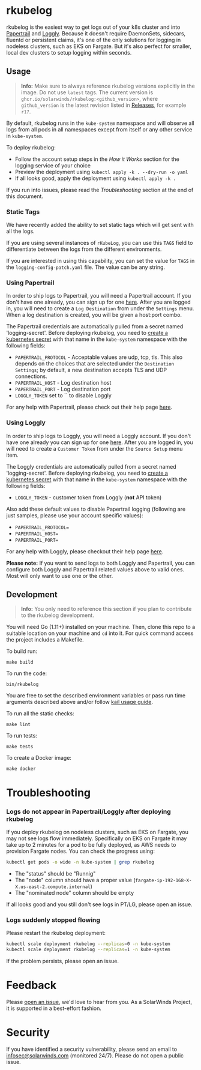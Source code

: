 # rkubelog

rkubelog is the easiest way to get logs out of your k8s cluster and into [Papertrail](https://www.papertrail.com/) and [Loggly](https://www.loggly.com/). Because it doesn't require DaemonSets, sidecars, fluentd or persistent claims, it's one of the only solutions for logging in nodeless clusters, such as EKS on Fargate. But it's also perfect for smaller, local dev clusters to setup logging within seconds.

## Usage

> __Info:__ Make sure to always reference rkubelog versions explicitly in the image. Do not use `latest` tags. The current version is `ghcr.io/solarwinds/rkubelog:<github_version>`, where `github_version` is the latest revision listed in [Releases](https://github.com/solarwinds/rkubelog/releases), for example `r17`.

By default, rkubelog runs in the `kube-system` namespace and will observe all logs from all pods in all namespaces except from itself or any other service in `kube-system`.

To deploy rkubelog:

- Follow the account setup steps in the _How it Works_ section for the logging service of your choice
- Preview the deployment using `kubectl apply -k . --dry-run -o yaml`
- If all looks good, apply the deployment using `kubectl apply -k .`


If you run into issues, please read the _Troubleshooting_ section at the end of this document.

### Static Tags
We have recently added the ability to set static tags which will get sent with all the logs. 

If you are using several instances of `rKubeLog`, you can use this `TAGS` field to differentiate between the logs from the different environments.

If you are interested in using this capability, you can set the value for `TAGS` in the `logging-config-patch.yaml` file. The value can be any string.


### Using Papertrail

In order to ship logs to Papertrail, you will need a Papertrail account. If you don't have one already, you can sign up for one [here](https://www.papertrail.com/). After you are logged in, you will need to create a `Log Destination` from under the `Settings` menu. When a log destination is created, you will be given a host:port combo.

The Papertrail credentials are automatically pulled from a secret named 'logging-secret'. Before deploying rkubelog, you need to [create a kubernetes secret](https://kubernetes.io/docs/concepts/configuration/secret/) with that name in the `kube-system` namespace with the following fields:

- `PAPERTRAIL_PROTOCOL` - Acceptable values are udp, tcp, tls. This also depends on the choices that are selected under the `Destination Settings`; by default, a new destination accepts TLS and UDP connections.
- `PAPERTRAIL_HOST` - Log destination host
- `PAPERTRAIL_PORT` - Log destination port
- `LOGGLY_TOKEN` set to `` to disable Loggly

For any help with Papertrail, please check out their help page [here](https://documentation.solarwinds.com/en/Success_Center/papertrail/Content/papertrail_Documentation.htm).

### Using Loggly

In order to ship logs to Loggly, you will need a Loggly account. If you don't have one already you can sign up for one [here](https://www.loggly.com/). After you are logged in, you will need to create a `Customer Token` from under the `Source Setup` menu item.

The Loggly credentials are automatically pulled from a secret named 'logging-secret'. Before deploying rkubelog, you need to [create a kubernetes secret](https://kubernetes.io/docs/concepts/configuration/secret/) with that name in the `kube-system` namespace with the following fields:

- `LOGGLY_TOKEN` - customer token from Loggly (__not__ API token)

Also add these default values to disable Papertrail logging (following are just samples, please use your account specific values):

- `PAPERTRAIL_PROTOCOL=`
- `PAPERTRAIL_HOST=`
- `PAPERTRAIL_PORT=`

For any help with Loggly, please checkout their help page [here](https://documentation.solarwinds.com/en/Success_Center/loggly/).


__Please note:__ If you want to send logs to both Loggly and Papertrail, you can configure both Loggly and Papertrail related values above to valid ones. Most will only want to use one or the other.

## Development

> __Info:__ You only need to reference this section if you plan to contribute to the rkubelog development.

You will need Go (1.11+) installed on your machine. Then, clone this repo to a suitable location on your machine and `cd` into it. For quick command access the project includes a Makefile.

To build run:
```
make build
```

To run the code:
```
bin/rkubelog
```

You are free to set the described environment variables or pass run time arguments described above and/or follow [kail usage guide](https://github.com/boz/kail/tree/eb6734178238dc794641e82779855fabc2071e23#usage).

To run all the static checks:
```
make lint
```

To run tests:
```
make tests
```

To create a Docker image:
```
make docker
```

# Troubleshooting

### Logs do not appear in Papertrail/Loggly after deploying rkubelog

If you deploy rkubelog on nodeless clusters, such as EKS on Fargate, you may not see logs flow immediately. Specifically on EKS on Fargate it may take up to 2 minutes for a pod to be fully deployed, as AWS needs to provision Fargate nodes. You can check the progress using:

```bash
kubectl get pods -o wide -n kube-system | grep rkubelog
```

- The "status" should be "Runnig"
- The "node" column should have a proper value (`fargate-ip-192-168-X-X.us-east-2.compute.internal`)
- The "nominated node" column should be empty

If all looks good and you still don't see logs in PT/LG, please open an issue.

### Logs suddenly stopped flowing

Please restart the rkubelog deployment:

```bash
kubectl scale deployment rkubelog --replicas=0 -n kube-system
kubectl scale deployment rkubelog --replicas=1 -n kube-system
```

If the problem persists, please open an issue.

# Feedback

Please [open an issue](https://github.com/solarwinds/rkubelog/issues/new), we'd love to hear from you. As a SolarWinds Project, it is supported in a best-effort fashion.

# Security

If you have identified a security vulnerability, please send an email to infosec@solarwinds.com (monitored 24/7). Please do not open a public issue.
